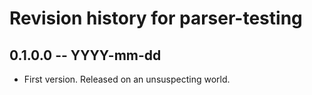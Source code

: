 # Revision history for parser-testing

## 0.1.0.0 -- YYYY-mm-dd

* First version. Released on an unsuspecting world.
